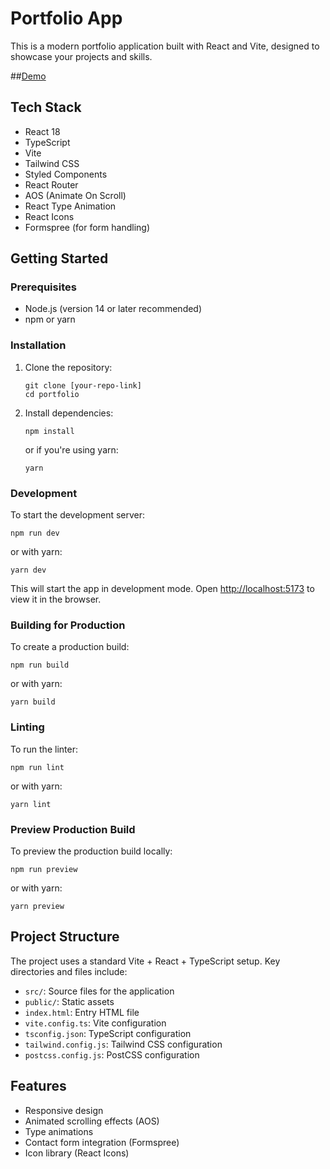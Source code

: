 # Portfolio App

This is a modern portfolio application built with React and Vite, designed to showcase your projects and skills.

##[Demo](https://s-d-portfolio.netlify.app/)

## Tech Stack

- React 18
- TypeScript
- Vite
- Tailwind CSS
- Styled Components
- React Router
- AOS (Animate On Scroll)
- React Type Animation
- React Icons
- Formspree (for form handling)

## Getting Started

### Prerequisites

- Node.js (version 14 or later recommended)
- npm or yarn

### Installation

1. Clone the repository:
   ```
   git clone [your-repo-link]
   cd portfolio
   ```

2. Install dependencies:
   ```
   npm install
   ```
   or if you're using yarn:
   ```
   yarn
   ```

### Development

To start the development server:

```
npm run dev
```

or with yarn:

```
yarn dev
```

This will start the app in development mode. Open [http://localhost:5173](http://localhost:5173) to view it in the browser.

### Building for Production

To create a production build:

```
npm run build
```

or with yarn:

```
yarn build
```

### Linting

To run the linter:

```
npm run lint
```

or with yarn:

```
yarn lint
```

### Preview Production Build

To preview the production build locally:

```
npm run preview
```

or with yarn:

```
yarn preview
```

## Project Structure

The project uses a standard Vite + React + TypeScript setup. Key directories and files include:

- `src/`: Source files for the application
- `public/`: Static assets
- `index.html`: Entry HTML file
- `vite.config.ts`: Vite configuration
- `tsconfig.json`: TypeScript configuration
- `tailwind.config.js`: Tailwind CSS configuration
- `postcss.config.js`: PostCSS configuration

## Features

- Responsive design
- Animated scrolling effects (AOS)
- Type animations
- Contact form integration (Formspree)
- Icon library (React Icons)

